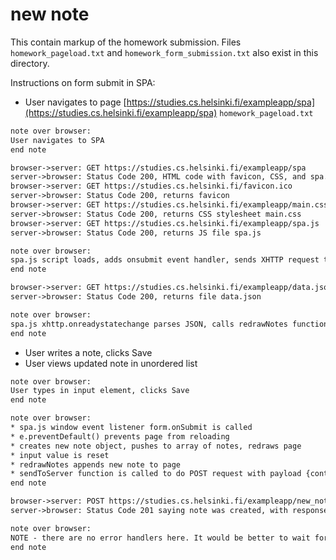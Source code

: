 # new note

This contain markup of the homework submission.
Files `homework_pageload.txt` and `homework_form_submission.txt` also exist in this directory.

Instructions on form submit in SPA:

- User navigates to page [https://studies.cs.helsinki.fi/exampleapp/spa](https://studies.cs.helsinki.fi/exampleapp/spa) `homework_pageload.txt`

```txt
note over browser:
User navigates to SPA
end note

browser->server: GET https://studies.cs.helsinki.fi/exampleapp/spa
server->browser: Status Code 200, HTML code with favicon, CSS, and spa.js script
browser->server: GET https://studies.cs.helsinki.fi/favicon.ico
server->browser: Status Code 200, returns favicon
browser->server: GET https://studies.cs.helsinki.fi/exampleapp/main.css
server->browser: Status Code 200, returns CSS stylesheet main.css
browser->server: GET https://studies.cs.helsinki.fi/exampleapp/spa.js
server->browser: Status Code 200, returns JS file spa.js

note over browser:
spa.js script loads, adds onsubmit event handler, sends XHTTP request to /exampleapp/data.json
end note

browser->server: GET https://studies.cs.helsinki.fi/exampleapp/data.json
server->browser: Status Code 200, returns file data.json

note over browser:
spa.js xhttp.onreadystatechange parses JSON, calls redrawNotes function, appending notes to the page
end note
```

- User writes a note, clicks Save
- User views updated note in unordered list

```txt
note over browser:
User types in input element, clicks Save
end note

note over browser:
* spa.js window event listener form.onSubmit is called
* e.preventDefault() prevents page from reloading
* creates new note object, pushes to array of notes, redraws page
* input value is reset
* redrawNotes appends new note to page
* sendToServer function is called to do POST request with payload {content:'my-note',date:"..."}
end note

browser->server: POST https://studies.cs.helsinki.fi/exampleapp/new_note_spa
server->browser: Status Code 201 saying note was created, with response {message:'my-note'}

note over browser:
NOTE - there are no error handlers here. It would be better to wait for a positive response before redrawing the page.
end note
```
